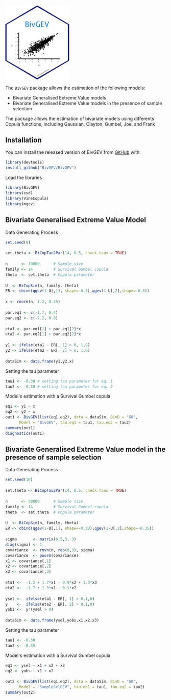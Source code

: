 
<img src="https://github.com/BivGEV/BivGEV/blob/master/BivGEV_logo.png" width="200">

The `BivGEV` package allows the estimation of the following models:
- Bivariate Generalised Extreme Value models
- Bivariate Generalised Extreme Value models in the presence of sample selection

The package allows the estimation of bivariate models using differents Copula functions, including Gaussian, Clayton, Gumbel, Joe, and Frank

## Installation

You can install the released version of BivGEV from [GitHub](https://github.com/BivGEV/BivGEV) with:

``` r
library(devtools)
install_github("BivGEV/BivGEV")  
 ```

Load the libraries
``` r
library(BivGEV)
library(evd)
library(VineCopula)
library(mgcv)
 ```
 
##  Bivariate Generalised Extreme Value Model 

Data Generating Process
 ``` r
set.seed(0)

set.theta <- BiCopTau2Par(14, 0.5, check.taus = TRUE)

n      <- 10000      # Sample size
family <- 14         # Survival Gumbel copula
theta  <- set.theta  # Copula parameter

U  <- BiCopSim(n, family, theta)
ER <- cbind(qgev(1-U[,1], shape=-0.3),qgev(1-U[,2],shape=-0.3))

x <- rnorm(n, 1.2, 0.25)

par.eq1 <- c(-1.7, 0.4)
par.eq2 <- c(-2.2, 0.8)

eta1 <- par.eq1[1] + par.eq1[2]*x 
eta2 <- par.eq2[1] + par.eq2[2]*x

y1 <- ifelse(eta1 - ER[, 1] > 0, 1,0) 
y2 <- ifelse(eta2 - ER[, 2] > 0, 1,0)

dataSim <- data.frame(y1,y2,x)
```

Setting the tau parameter 
 ``` r
tau1 <- -0.30 # setting tau parameter for eq. 1
tau2 <- -0.30 # setting tau parameter for eq. 2
```

Model's estimation with a Survival Gumbel copula
 ``` r
eq1 <- y1 ~ x 
eq2 <- y2 ~ x
out1 <- BivGEV(list(eq1,eq2), data = dataSim, BivD = "G0", 
       Model = "BivGEV", tau.eq1 = tau1, tau.eq2 = tau2)     
summary(out1)
diagnostics(out1)
```


##  Bivariate Generalised Extreme Value model in the presence of sample selection

Data Generating Process
 ``` r
set.seed(10)

set.theta <- BiCopTau2Par(14, 0.5, check.taus = TRUE)

n      <- 50000      # Sample size
family <- 14         # Survival Gumbel copula
theta  <- set.theta  # Copula parameter

U  <- BiCopSim(n, family, theta)
ER <- cbind(qgev(1-U[,1], shape=-0.30),qgev(1-U[,2],shape=-0.35))

sigma       <- matrix(0.5,3, 3) 
diag(sigma) <- 1
covariance  <- rmvn(n, rep(0,3), sigma)
covariance  <- pnorm(covariance)
x1 <- covariance[,1]
x2 <- covariance[,2]
x3 <- covariance[,3]

eta1 <-  -1.2 + 1.7*x1 - 0.9*x2 + 1.3*x3 
eta2 <-  -1.7 + 1.3*x1 - 0.1*x2 

ysel <-  ifelse(eta1 - ER[, 1] > 0,1,0)
y    <-  ifelse(eta2 - ER[, 2] > 0,1,0)
yobs <-  y*(ysel > 0)

dataSim <- data.frame(ysel,yobs,x1,x2,x3)
```

Setting the tau parameter 
 ``` r
tau1 <- -0.30
tau2 <- -0.35
```

Model's estimation with a Survival Gumbel copula
 ``` r
eq1 <- ysel ~ x1 + x2 + x3 
eq2 <- yobs ~ x1 + x2

out2 <- BivGEV(list(eq1,eq2), data = dataSim, BivD = "G0", 
       Model = "SampleSelGEV", tau.eq1 = tau1, tau.eq2 = tau2)
summary(out2)
```
